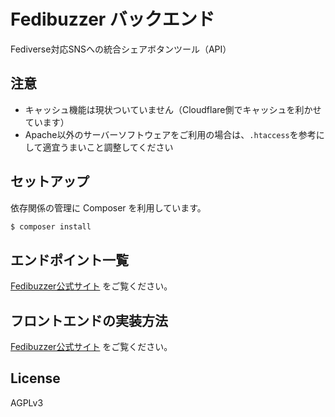 # Fedibuzzer バックエンド

Fediverse対応SNSへの統合シェアボタンツール（API）

## 注意

- キャッシュ機能は現状ついていません（Cloudflare側でキャッシュを利かせています）
- Apache以外のサーバーソフトウェアをご利用の場合は、`.htaccess`を参考にして適宜うまいこと調整してください

## セットアップ

依存関係の管理に Composer を利用しています。

```bash
$ composer install
```

## エンドポイント一覧

[Fedibuzzer公式サイト](https://fedibuzzer.ajr-news.com/#api%E3%82%92%E4%BD%BF%E7%94%A8%E3%81%97%E3%81%A6%E5%AE%9F%E8%A3%85) をご覧ください。

## フロントエンドの実装方法

[Fedibuzzer公式サイト](https://fedibuzzer.ajr-news.com/#api%E3%82%92%E4%BD%BF%E7%94%A8%E3%81%97%E3%81%A6%E5%AE%9F%E8%A3%85) をご覧ください。

## License

AGPLv3
